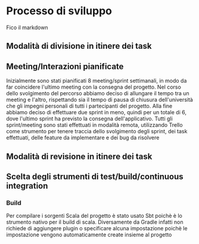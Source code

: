 # Processo di sviluppo
Fico il markdown

## Modalità di divisione in itinere dei task

## Meeting/Interazioni pianificate

Inizialmente sono stati pianificati 8 meeting/sprint settimanali, in modo da far coincidere l'ultimo meeting con la consegna 
del progetto.
Nel corso dello svolgimento del percorso abbiamo deciso di allungare il tempo tra un meeting e l'altro, 
rispettando sia il tempo di pausa di chiusura dell'università che gli impegni personali di tutti i 
partecipanti del progetto. Alla fine abbiamo deciso di effettuare due sprint in meno, quindi per un totale di 6, dove 
l'ultimo sprint ha previsto la consegna dell'applicativo.
Tutti gli sprint/meeting sono stati effettuati in modalità remota, utilizzando Trello come strumento per tenere traccia 
dello svolgimento degli sprint, dei task effettuati, delle feature da implementare e dei bug da risolvere 


## Modalità di revisione in itinere dei task


## Scelta degli strumenti di test/build/continuous integration
### Build
Per compilare i sorgenti Scala del progetto è stato usato Sbt poichè è lo strumento nativo per il build di scala.
Diversamente da Gradle infatti non richiede di aggiungere plugin o specificare alcuna impostazione poichè le 
impostazione vengono automaticamente create insieme al progetto